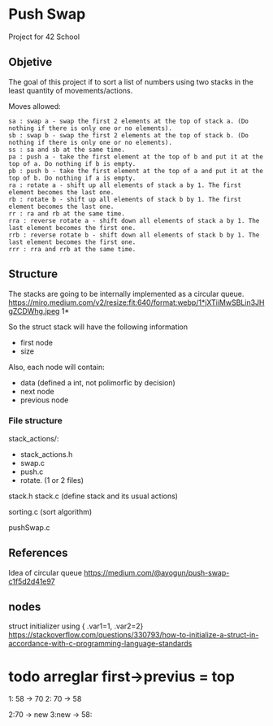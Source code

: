 # Push Swap
Project for 42 School

## Objetive
The goal of this project if to sort a list of numbers using two stacks in the least quantity of movements/actions.

Moves allowed:

    sa : swap a - swap the first 2 elements at the top of stack a. (Do nothing if there is only one or no elements).
    sb : swap b - swap the first 2 elements at the top of stack b. (Do nothing if there is only one or no elements).
    ss : sa and sb at the same time.
    pa : push a - take the first element at the top of b and put it at the top of a. Do nothing if b is empty.
    pb : push b - take the first element at the top of a and put it at the top of b. Do nothing if a is empty.
    ra : rotate a - shift up all elements of stack a by 1. The first element becomes the last one.
    rb : rotate b - shift up all elements of stack b by 1. The first element becomes the last one.
    rr : ra and rb at the same time.
    rra : reverse rotate a - shift down all elements of stack a by 1. The last element becomes the first one.
    rrb : reverse rotate b - shift down all elements of stack b by 1. The last element becomes the first one.
    rrr : rra and rrb at the same time.

## Structure
The stacks are going to be internally implemented as a circular queue.
https://miro.medium.com/v2/resize:fit:640/format:webp/1*jXTiiMwSBLin3JHgZCDWhg.jpeg
1*

So the struct stack will have the following information
- first node
- size

Also, each node will contain:
- data (defined a int, not polimorfic by decision)
- next node
- previous node

### File structure
stack_actions/:
- stack_actions.h
- swap.c
- push.c
- rotate. (1 or 2 files)

stack.h
stack.c (define stack and its usual actions)

sorting.c (sort algorithm)

pushSwap.c

## References
Idea of circular queue https://medium.com/@ayogun/push-swap-c1f5d2d41e97

## nodes
struct initializer using { .var1=1, .var2=2}
https://stackoverflow.com/questions/330793/how-to-initialize-a-struct-in-accordance-with-c-programming-language-standards

# todo arreglar first->previus = top

1: 58 -> 70
2: 70 -> 58

2:70 -> new
3:new -> 58:
